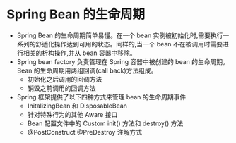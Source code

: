 # Spring Bean 的生命周期
- Spring Bean 的生命周期简单易懂。在一个 bean 实例被初始化时,需要执行一系列的舒适化操作达到可用的状态。同样的,当一个 bean 不在被调用时需要进行相关的析构操作,并从 bean 容器中移除。
- Spring bean factory 负责管理在 Spring 容器中被创建的 bean 的生命周期。Bean 的生命周期用两组回调(call back)方法组成。
    - 初始化之后调用的回调方法
    - 销毁之前调用的回调方法
- Spring 框架提供了以下四种方式来管理 bean 的生命周期事件
    - InitalizingBean 和 DisposableBean
    - 针对特殊行为的其他 Aware 接口
    - Bean 配置文件中的 Custom init() 方法和 destroy() 方法
    - @PostConstruct @PreDestroy 注解方式

